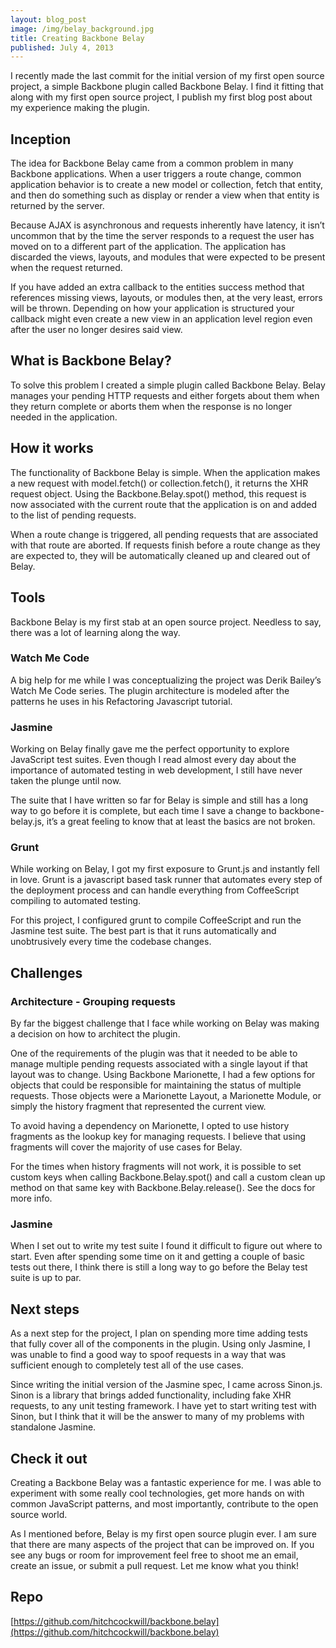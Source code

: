 ```yaml
---
layout: blog_post
image: /img/belay_background.jpg
title: Creating Backbone Belay 
published: July 4, 2013
---
```

I recently made the last commit for the initial version of my first open source project, a simple Backbone plugin called Backbone Belay. I find it fitting that along with my first open source project, I publish my first blog post about my experience making the plugin.

## Inception

The idea for Backbone Belay came from a common problem in many Backbone applications. When a user triggers a route change, common application behavior is to create a new model or collection, fetch that entity, and then do something such as display or render a view when that entity is returned by the server. 

Because AJAX is asynchronous and requests inherently have latency, it isn’t uncommon that by the time the server responds to a request the user has moved on to a different part of the application. The application has discarded the views, layouts, and modules that were expected to be present when the request returned. 

If you have added an extra callback to the entities success method that references missing views, layouts, or modules then, at the very least, errors will be thrown. Depending on how your application is structured your callback might even create a new view in an application level region even after the user no longer desires said view.

## What is Backbone Belay?

To solve this problem I created a simple plugin called Backbone Belay. Belay manages your pending HTTP requests and either forgets about them when they return complete or aborts them when the response is no longer needed in the application.

## How it works

The functionality of Backbone Belay is simple. When the application makes a new request with model.fetch() or collection.fetch(), it returns the XHR request object. Using the Backbone.Belay.spot() method, this request is now associated with the current route that the application is on and added to the list of pending requests. 

When a route change is triggered, all pending requests that are associated with that route are aborted. If requests finish before a route change as they are expected to, they will be automatically cleaned up and cleared out of Belay.

## Tools

Backbone Belay is my first stab at an open source project. Needless to say, there was a lot of learning along the way. 

### Watch Me Code
A big help for me while I was conceptualizing the project was Derik Bailey’s Watch Me Code series. The plugin architecture is modeled after the patterns he uses in his Refactoring Javascript tutorial.

### Jasmine
Working on Belay finally gave me the perfect opportunity to explore JavaScript test suites. Even though I read almost every day about the importance of automated testing in web development, I still have never taken the plunge until now. 

The suite that I have written so far for Belay is simple and still has a long way to go before it is complete, but each time I save a change to backbone-belay.js, it’s a great feeling to know that at least the basics are not broken.

### Grunt
While working on Belay, I got my first exposure to Grunt.js and instantly fell in love. Grunt is a javascript based task runner that automates every step of the deployment process and can handle everything from CoffeeScript compiling to automated testing. 

For this project, I configured grunt to compile CoffeeScript and run the Jasmine test suite. The best part is that it runs automatically and unobtrusively every time the codebase changes.

## Challenges

### Architecture - Grouping requests
By far the biggest challenge that I face while working on Belay was making a decision on how to architect the plugin. 

One of the requirements of the plugin was that it needed to be able to manage multiple pending requests associated with a single layout if that layout was to change. Using Backbone Marionette, I had a few options for objects that could be responsible for maintaining the status of multiple requests. Those objects were a Marionette Layout, a Marionette Module, or simply the history fragment that represented the current view. 

To avoid having a dependency on Marionette, I opted to use history fragments as the lookup key for managing requests. I believe that using fragments will cover the majority of use cases for Belay.

For the times when history fragments will not work, it is possible to set custom keys when calling Backbone.Belay.spot() and call a custom clean up method on that same key with Backbone.Belay.release(). See the docs for more info.

### Jasmine
When I set out to write my test suite I found it difficult to figure out where to start. Even after spending some time on it and getting a couple of basic tests out there, I think there is still a long way to go before the Belay test suite is up to par.

## Next steps
As a next step for the project, I plan on spending more time adding tests that fully cover all of the components in the plugin. Using only Jasmine, I was unable to find a good way to spoof requests in a way that was sufficient enough to completely test all of the use cases. 

Since writing the initial version of the Jasmine spec, I came across Sinon.js. Sinon is a library that brings added functionality, including fake XHR requests, to any unit testing framework. I have yet to start writing test with Sinon, but I think that it will be the answer to many of my problems with standalone Jasmine.

## Check it out
Creating a Backbone Belay was a fantastic experience for me. I was able to experiment with some really cool technologies, get more hands on with common JavaScript patterns, and most importantly, contribute to the open source world.

As I mentioned before, Belay is my first open source plugin ever. I am sure that there are many aspects of the project that can be improved on. If you see any bugs or room for improvement feel free to shoot me an email, create an issue, or submit a pull request. Let me know what you think!

## Repo
[https://github.com/hitchcockwill/backbone.belay](https://github.com/hitchcockwill/backbone.belay)

